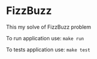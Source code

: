 # FizzBuzz

This my solve of FizzBuzz problem

To run application use:
`make run`


To tests application use:
`make test`
